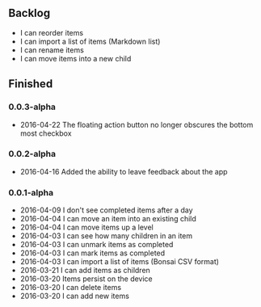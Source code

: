 
## Backlog

  - I can reorder items
  - I can import a list of items (Markdown list)
  - I can rename items
  - I can move items into a new child

## Finished

### 0.0.3-alpha

 - 2016-04-22 The floating action button no longer obscures the bottom most checkbox

### 0.0.2-alpha

 - 2016-04-16 Added the ability to leave feedback about the app

### 0.0.1-alpha

  - 2016-04-09 I don't see completed items after a day
  - 2016-04-04 I can move an item into an existing child
  - 2016-04-04 I can move items up a level
  - 2016-04-03 I can see how many children in an item
  - 2016-04-03 I can unmark items as completed
  - 2016-04-03 I can mark items as completed
  - 2016-04-03 I can import a list of items (Bonsai CSV format)
  - 2016-03-21 I can add items as children
  - 2016-03-20 Items persist on the device
  - 2016-03-20 I can delete items
  - 2016-03-20 I can add new items
